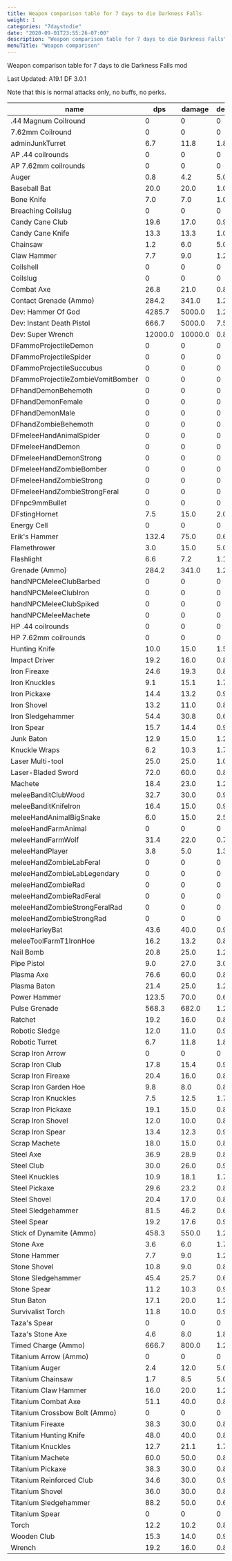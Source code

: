 ```yaml
---
title: Weapon comparison table for 7 days to die Darkness Falls
weight: 1
categories: "7daystodie"
date: "2020-09-01T23:55:26-07:00"
description: "Weapon comparison table for 7 days to die Darkness Falls"
menuTitle: "Weapon comparison"
---
```


Weapon comparison table for 7 days to die Darkness Falls mod
<!--more-->

Last Updated: A19.1 DF 3.0.1

Note that this is normal attacks only, no buffs, no perks.

name|dps|damage|delay|range
--|--|--|--|--
.44 Magnum Coilround|0|0|0|5
7.62mm Coilround|0|0|0|5
adminJunkTurret|6.7|11.8|1.8|15
AP .44 coilrounds|0|0|0|5
AP 7.62mm coilrounds|0|0|0|5
Auger|0.8|4.2|5.0|2.35
Baseball Bat|20.0|20.0|1.0|2.4
Bone Knife|7.0|7.0|1.0|2.0
Breaching Coilslug|0|0|0|4
Candy Cane Club|19.6|17.0|0.9|2.4
Candy Cane Knife|13.3|13.3|1.0|2.0
Chainsaw|1.2|6.0|5.0|2.35
Claw Hammer|7.7|9.0|1.2|2.0
Coilshell|0|0|0|10
Coilslug|0|0|0|10
Combat Axe|26.8|21.0|0.8|2.4
Contact Grenade (Ammo)|284.2|341.0|1.2|5
Dev: Hammer Of God|4285.7|5000.0|1.2|3.0
Dev: Instant Death Pistol|666.7|5000.0|7.5|200
Dev: Super Wrench|12000.0|10000.0|0.8|10
DFammoProjectileDemon|0|0|0|5
DFammoProjectileSpider|0|0|0|5
DFammoProjectileSuccubus|0|0|0|5
DFammoProjectileZombieVomitBomber|0|0|0|5
DFhandDemonBehemoth|0|0|0|5
DFhandDemonFemale|0|0|0|100
DFhandDemonMale|0|0|0|5
DFhandZombieBehemoth|0|0|0|5
DFmeleeHandAnimalSpider|0|0|0|100
DFmeleeHandDemon|0|0|0|100
DFmeleeHandDemonStrong|0|0|0|100
DFmeleeHandZombieBomber|0|0|0|100
DFmeleeHandZombieStrong|0|0|0|5
DFmeleeHandZombieStrongFeral|0|0|0|5
DFnpc9mmBullet|0|0|0|5
DFstingHornet|7.5|15.0|2.0|5
Energy Cell|0|0|0|5
Erik's Hammer|132.4|75.0|0.6|2.9
Flamethrower|3.0|15.0|5.0|10
Flashlight|6.6|7.2|1.1|2.0
Grenade (Ammo)|284.2|341.0|1.2|5
handNPCMeleeClubBarbed|0|0|0|5
handNPCMeleeClubIron|0|0|0|5
handNPCMeleeClubSpiked|0|0|0|5
handNPCMeleeMachete|0|0|0|5
HP .44 coilrounds|0|0|0|5
HP 7.62mm coilrounds|0|0|0|5
Hunting Knife|10.0|15.0|1.5|2.0
Impact Driver|19.2|16.0|0.8|2.4
Iron Fireaxe|24.6|19.3|0.8|2.6
Iron Knuckles|9.1|15.1|1.7|2.0
Iron Pickaxe|14.4|13.2|0.9|2.4
Iron Shovel|13.2|11.0|0.8|2.8
Iron Sledgehammer|54.4|30.8|0.6|2.6
Iron Spear|15.7|14.4|0.9|3.2
Junk Baton|12.9|15.0|1.2|2.4
Knuckle Wraps|6.2|10.3|1.7|2.0
Laser Multi-tool|25.0|25.0|1.0|2.4
Laser-Bladed Sword|72.0|60.0|0.8|2.25
Machete|18.4|23.0|1.2|2.3
meleeBanditClubWood|32.7|30.0|0.9|2.4
meleeBanditKnifeIron|16.4|15.0|0.9|2.1
meleeHandAnimalBigSnake|6.0|15.0|2.5|5
meleeHandFarmAnimal|0|0|0|5
meleeHandFarmWolf|31.4|22.0|0.7|5
meleeHandPlayer|3.8|5.0|1.3|2.0
meleeHandZombieLabFeral|0|0|0|5
meleeHandZombieLabLegendary|0|0|0|5
meleeHandZombieRad|0|0|0|5
meleeHandZombieRadFeral|0|0|0|5
meleeHandZombieStrongFeralRad|0|0|0|5
meleeHandZombieStrongRad|0|0|0|5
meleeHarleyBat|43.6|40.0|0.9|2.4
meleeToolFarmT1IronHoe|16.2|13.2|0.8|2.6
Nail Bomb|20.8|25.0|1.2|5
Pipe Pistol|9.0|27.0|3.0|25
Plasma Axe|76.6|60.0|0.8|2.4
Plasma Baton|21.4|25.0|1.2|2.4
Power Hammer|123.5|70.0|0.6|2.6
Pulse Grenade|568.3|682.0|1.2|5
Ratchet|19.2|16.0|0.8|2.4
Robotic Sledge|12.0|11.0|0.9|2
Robotic Turret|6.7|11.8|1.8|15
Scrap Iron Arrow|0|0|0|5
Scrap Iron Club|17.8|15.4|0.9|2.4
Scrap Iron Fireaxe|20.4|16.0|0.8|2.4
Scrap Iron Garden Hoe|9.8|8.0|0.8|2.9
Scrap Iron Knuckles|7.5|12.5|1.7|2.0
Scrap Iron Pickaxe|19.1|15.0|0.8|2.4
Scrap Iron Shovel|12.0|10.0|0.8|3.4
Scrap Iron Spear|13.4|12.3|0.9|3.2
Scrap Machete|18.0|15.0|0.8|2
Steel Axe|36.9|28.9|0.8|2.6
Steel Club|30.0|26.0|0.9|2.4
Steel Knuckles|10.9|18.1|1.7|2.0
Steel Pickaxe|29.6|23.2|0.8|2.6
Steel Shovel|20.4|17.0|0.8|2.8
Steel Sledgehammer|81.5|46.2|0.6|2.6
Steel Spear|19.2|17.6|0.9|3.2
Stick of Dynamite (Ammo)|458.3|550.0|1.2|5
Stone Axe|3.6|6.0|1.7|2.4
Stone Hammer|7.7|9.0|1.2|2.0
Stone Shovel|10.8|9.0|0.8|2.8
Stone Sledgehammer|45.4|25.7|0.6|2.6
Stone Spear|11.2|10.3|0.9|3.2
Stun Baton|17.1|20.0|1.2|2.4
Survivalist Torch|11.8|10.0|0.9|2.4
Taza's Spear|0|0|0|3.4
Taza's Stone Axe|4.6|8.0|1.8|2.4
Timed Charge (Ammo)|666.7|800.0|1.2|5
Titanium Arrow (Ammo)|0|0|0|5
Titanium Auger|2.4|12.0|5.0|2.35
Titanium Chainsaw|1.7|8.5|5.0|2.35
Titanium Claw Hammer|16.0|20.0|1.2|2.0
Titanium Combat Axe|51.1|40.0|0.8|2.4
Titanium Crossbow Bolt (Ammo)|0|0|0|5
Titanium Fireaxe|38.3|30.0|0.8|2.9
Titanium Hunting Knife|48.0|40.0|0.8|2.0
Titanium Knuckles|12.7|21.1|1.7|2.0
Titanium Machete|60.0|50.0|0.8|2
Titanium Pickaxe|38.3|30.0|0.8|2.9
Titanium Reinforced Club|34.6|30.0|0.9|2.4
Titanium Shovel|36.0|30.0|0.8|3.4
Titanium Sledgehammer|88.2|50.0|0.6|2.9
Titanium Spear|0|0|0|3.4
Torch|12.2|10.2|0.8|2.4
Wooden Club|15.3|14.0|0.9|2.4
Wrench|19.2|16.0|0.8|2.4